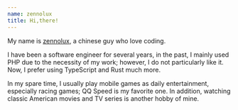 ```yaml
---
name: zennolux
title: Hi,there!
---
```


My name is [zennolux](https://zennolux.us.kg), a chinese guy who love coding. 

I have been a software engineer for several years, in the past, I mainly used PHP due to the necessity of my work; however, I do not particularly like it. Now, I prefer using TypeScript and Rust much more.

In my spare time, I usually play mobile games as daily entertainment, especially racing games; QQ Speed is my favorite one. In addition, watching classic American movies and TV series is another hobby of mine.
